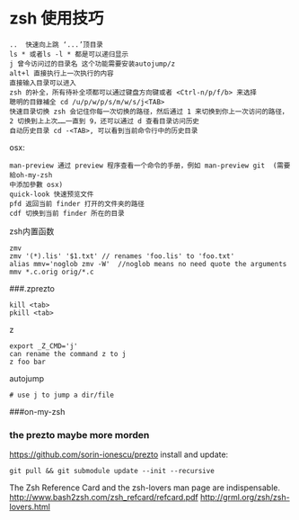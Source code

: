 # zsh 使用技巧
```
..  快速向上跳 ‘...’顶目录
ls * 或者ls -l * 都是可以递归显示
j 曾今访问过的目录名 这个功能需要安装autojump/z
alt+l 直接执行上一次执行的内容
直接输入目录可以进入
zsh 的补全，所有待补全项都可以通过键盘方向键或者 <Ctrl-n/p/f/b> 来选择
聰明的目錄補全 cd /u/p/w/p/s/m/w/s/j<TAB>
快速目录切换 zsh 会记住你每一次切换的路径，然后通过 1 来切换到你上一次访问的路径，2 切换到上上次……一直到 9，还可以通过 d 查看目录访问历史
自动历史目录 cd -<TAB>, 可以看到当前命令行中的历史目录
```

osx:
```
man-preview 通过 preview 程序查看一个命令的手册，例如 man-preview git  (需要給oh-my-zsh
中添加參數 osx)
quick-look 快速预览文件
pfd 返回当前 finder 打开的文件夹的路径
cdf 切换到当前 finder 所在的目录
```

zsh内置函数
```
zmv
zmv '(*).lis' '$1.txt' // renames 'foo.lis' to 'foo.txt'
alias mmv='noglob zmv -W'  //noglob means no need quote the arguments
mmv *.c.orig orig/*.c
```


###.zprezto
```
kill <tab>
pkill <tab>
```

z
```
export _Z_CMD='j'
can rename the command z to j
z foo bar
```

autojump
```
# use j to jump a dir/file
```


###on-my-zsh

### the prezto maybe more morden
https://github.com/sorin-ionescu/prezto
install and update:
```
git pull && git submodule update --init --recursive
```


The Zsh Reference Card and the zsh-lovers man page are indispensable.
http://www.bash2zsh.com/zsh_refcard/refcard.pdf
http://grml.org/zsh/zsh-lovers.html
